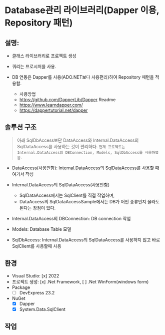 ﻿# Database관리 라이브러리(Dapper 이용, Repository 패턴)

## 설명: 
* 클래스 라이브러리로 프로젝트 생성

* 쿼리는 프로시저를 사용. 
* DB 연동은 Dapper를 사용(ADO.NET보다 사용편리)하여 Repository 패턴을 적용함.
	* 사용방법
	* https://github.com/DapperLib/Dapper Readme
	* https://www.learndapper.com/
	* https://dappertutorial.net/dapper

## 솔루션 구조
> 아래 SqlDbAccess보단 DataAccess와 Internal.DataAccess의 SqlDataAccess를 사용하는 것이 편리하다.
> `현재 프로젝트는 Internal.DataAccess의 DBConnection, Models, SqlDbAccess를 사용하였음.`

* DataAccess(사용안함): Internal.DataAccess의 SqlDataAccess를 사용할 때 여기서 작성

* Internal.DataAccess의 SqlDataAccess(사용안함)
  * SqlDataAccess에서는 SqlClient를 직접 작업하며,
  * DataAccess의 SqlDataAccessSample에서는 DB가 어떤 종류인지 몰라도 된다는 장점이 있다.

* Internal.DataAccess의 DBConnection: DB connection 작업

* Models: Database Table 모델

* SqlDbAccess:  Internal.DataAccess의 SqlDataAccess를 사용하지 않고 바로 SqlClient를 사용할때 사용

## 환경
* Visual Studio: [x] 2022
* 프로젝트 생성: [x] .Net Framework, [ ] .Net WinForm(windows form)
* Package 
  * [ ] DevExpress 23.2
* NuGet
  * [x] Dapper
  * [x] System.Data.SqlClient 

## 작업
